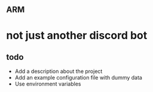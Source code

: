 ## ARM
# not just another discord bot

## todo
- Add a description about the project
- Add an example configuration file with dummy data
- Use environment variables